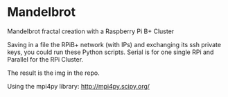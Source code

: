# Mandelbrot
Mandelbrot fractal creation with a Raspberry Pi B+ Cluster

Saving in a file the RPiB+ network (with IPs) and exchanging its ssh private keys, you could run these Python scripts.
Serial is for one single RPi and Parallel for the RPi Cluster.

The result is the img in the repo.

Using the mpi4py library: http://mpi4py.scipy.org/
